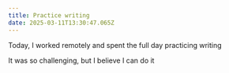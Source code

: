 ```yaml
---
title: Practice writing
date: 2025-03-11T13:30:47.065Z
---
```


Today, I worked remotely and spent the full day practicing writing

It was so challenging, but I believe I can do it
